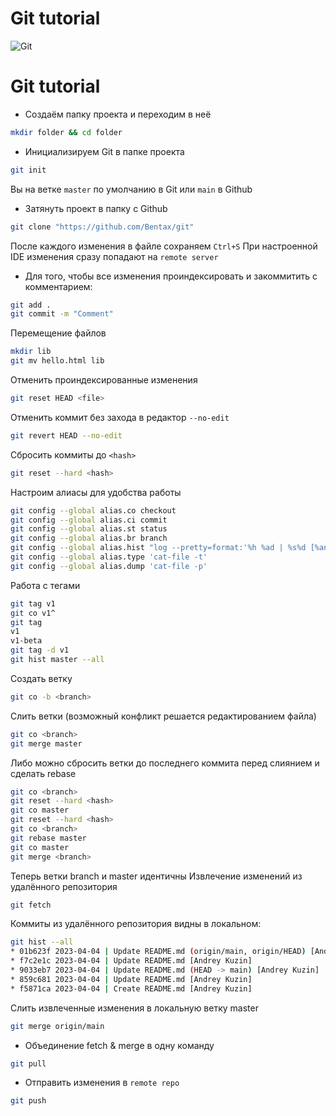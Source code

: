 # Git tutorial
![Git](https://i.stack.imgur.com/zBb51.png)
# Git tutorial
- Создаём папку проекта и переходим в неё
```bash
mkdir folder && cd folder
```
- Инициализируем Git в папке проекта
```bash
git init
```
Вы на ветке `master` по умолчанию в Git или `main` в Github
- Затянуть проект в папку с Github
```bash
git clone "https://github.com/Bentax/git"
```
После каждого изменения в файле сохраняем `Ctrl+S`
При настроенной IDE изменения сразу попадают на `remote server`
- Для того, чтобы все изменения проиндексировать и закоммитить с комментарием:
```bash
git add .
git commit -m "Comment"
```
Перемещение файлов
```bash
mkdir lib
git mv hello.html lib
```
Отменить проиндексированные изменения
```bash
git reset HEAD <file>
```
Отменить коммит без захода в редактор `--no-edit`
```bash
git revert HEAD --no-edit
```
Сбросить коммиты до `<hash>`
```bash
git reset --hard <hash>
```
Настроим алиасы для удобства работы
```bash
git config --global alias.co checkout
git config --global alias.ci commit
git config --global alias.st status
git config --global alias.br branch
git config --global alias.hist "log --pretty=format:'%h %ad | %s%d [%an]' --graph --date=short"
git config --global alias.type 'cat-file -t'
git config --global alias.dump 'cat-file -p'
```
Работа с тегами
```bash
git tag v1
git co v1^
git tag
v1
v1-beta
git tag -d v1
git hist master --all
```
Создать ветку
```bash
git co -b <branch>
```
Слить ветки (возможный конфликт решается редактированием файла)
```bash
git co <branch>
git merge master
```
Либо можно сбросить ветки до последнего коммита перед слиянием и сделать rebase
```bash
git co <branch>
git reset --hard <hash>
git co master
git reset --hard <hash>
git co <branch>
git rebase master
git co master
git merge <branch>
```
Теперь ветки branch и master идентичны
Извлечение изменений из удалённого репозитория
```bash
git fetch
```
Коммиты из удалённого репозитория видны в локальном:
```bash
git hist --all
* 01b623f 2023-04-04 | Update README.md (origin/main, origin/HEAD) [Andrey Kuzin]
* f7c2e1c 2023-04-04 | Update README.md [Andrey Kuzin]
* 9033eb7 2023-04-04 | Update README.md (HEAD -> main) [Andrey Kuzin]
* 859c681 2023-04-04 | Update README.md [Andrey Kuzin]
* f5871ca 2023-04-04 | Create README.md [Andrey Kuzin]
```
Слить извлеченные изменения в локальную ветку master
```bash
git merge origin/main
```
- Объединение fetch & merge в одну команду
```bash
git pull
```
- Отправить изменения в `remote repo`
```bash
git push
```
